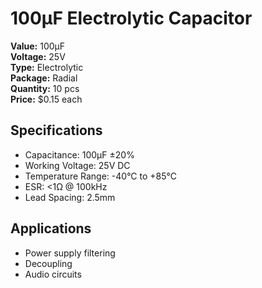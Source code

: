 # 100µF Electrolytic Capacitor

**Value:** 100µF  
**Voltage:** 25V  
**Type:** Electrolytic  
**Package:** Radial  
**Quantity:** 10 pcs  
**Price:** $0.15 each  

## Specifications
- Capacitance: 100µF ±20%
- Working Voltage: 25V DC
- Temperature Range: -40°C to +85°C
- ESR: <1Ω @ 100kHz
- Lead Spacing: 2.5mm

## Applications
- Power supply filtering
- Decoupling
- Audio circuits